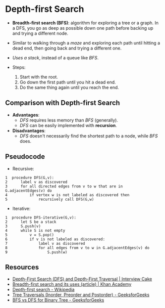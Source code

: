 # Depth-first Search

* **Breadth-first search (BFS)**: algorithm for exploring a tree or a graph. In
  a DFS, you go as deep as possible down one path before backing up and trying a
  different node.
* Similar to walking through a *maze* and exploring each path until hitting a
  dead end, then going back and trying a different one.
* *Uses a stack*, instead of a queue like *BFS*.

* Steps:
  1. Start with the root.
  2. Go down the first path until you hit a dead end.
  3. Do the same thing again until you reach the end.

## Comparison with Depth-first Search

* **Advantages**:
  * *DFS* requires less memory than *BFS* (generally).
  * *DFS* can be easily implemented with **recursion**.
* **Disadvantages**:
  * *DFS* doesn't necessarily find the shortest path to a node, while *BFS* does.

## Pseudocode

* Recursive:

```
1  procedure DFS(G,v):
2      label v as discovered
3      for all directed edges from v to w that are in G.adjacentEdges(v) do
4          if vertex w is not labeled as discovered then
5              recursively call DFS(G,w)
```

* Iterative:

```
1  procedure DFS-iterative(G,v):
2      let S be a stack
3      S.push(v)
4      while S is not empty
5          v = S.pop()
6          if v is not labeled as discovered:
7              label v as discovered
8              for all edges from v to w in G.adjacentEdges(v) do
9                  S.push(w)
```

## Resources

* [Depth-First Search (DFS) and Depth-First Traversal | Interview Cake](https://www.interviewcake.com/concept/javascript/dfs?)
* [Breadth-first search and its uses (article) | Khan
  Academy](https://www.khanacademy.org/computing/computer-science/algorithms/breadth-first-search/a/breadth-first-search-and-its-uses)
* [Depth-first search - Wikipedia](https://en.wikipedia.org/wiki/Depth-first_search)
* [Tree Traversals (Inorder, Preorder and Postorder) - GeeksforGeeks](https://www.geeksforgeeks.org/tree-traversals-inorder-preorder-and-postorder/)
* [BFS vs DFS for Binary Tree -
  GeeksforGeeks](https://www.geeksforgeeks.org/bfs-vs-dfs-binary-tree/)
